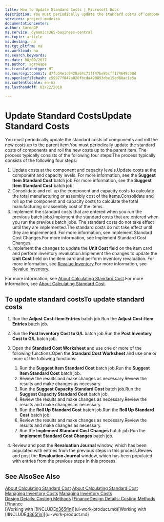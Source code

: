 ```yaml
---
title: How to Update Standard Costs | Microsoft Docs
description: You must periodically update the standard costs of components and roll the new costs up to the parent item.
services: project-madeira
documentationcenter: 
author: SorenGP
ms.service: dynamics365-business-central
ms.topic: article
ms.devlang: na
ms.tgt_pltfrm: na
ms.workload: na
ms.search.keywords: 
ms.date: 08/09/2017
ms.author: sgroespe
ms.translationtype: HT
ms.sourcegitcommit: d7fb34e1c9428a64c71ff47be8bcff174649c00d
ms.openlocfilehash: c59977f847a020fbcda490893dbe15ed88ac1e5a
ms.contentlocale: en-nz
ms.lasthandoff: 03/22/2018

---
```

# <a name="update-standard-costs"></a><span data-ttu-id="6ac16-103">Update Standard Costs</span><span class="sxs-lookup"><span data-stu-id="6ac16-103">Update Standard Costs</span></span>
<span data-ttu-id="6ac16-104">You must periodically update the standard costs of components and roll the new costs up to the parent item.</span><span class="sxs-lookup"><span data-stu-id="6ac16-104">You must periodically update the standard costs of components and roll the new costs up to the parent item.</span></span> <span data-ttu-id="6ac16-105">The process typically consists of the following four steps:</span><span class="sxs-lookup"><span data-stu-id="6ac16-105">The process typically consists of the following four steps:</span></span>  

1.  <span data-ttu-id="6ac16-106">Update costs at the component and capacity levels.</span><span class="sxs-lookup"><span data-stu-id="6ac16-106">Update costs at the component and capacity levels.</span></span> <span data-ttu-id="6ac16-107">For more information, see the **Suggest Item Standard Cost** batch job.</span><span class="sxs-lookup"><span data-stu-id="6ac16-107">For more information, see the **Suggest Item Standard Cost** batch job.</span></span>  
2.  <span data-ttu-id="6ac16-108">Consolidate and roll up the component and capacity costs to calculate the total manufacturing or assembly cost of the items.</span><span class="sxs-lookup"><span data-stu-id="6ac16-108">Consolidate and roll up the component and capacity costs to calculate the total manufacturing or assembly cost of the items.</span></span>  
3.  <span data-ttu-id="6ac16-109">Implement the standard costs that are entered when you run the previous batch jobs.</span><span class="sxs-lookup"><span data-stu-id="6ac16-109">Implement the standard costs that are entered when you run the previous batch jobs.</span></span> <span data-ttu-id="6ac16-110">The standard costs do not take effect until they are implemented.</span><span class="sxs-lookup"><span data-stu-id="6ac16-110">The standard costs do not take effect until they are implemented.</span></span> <span data-ttu-id="6ac16-111">For more information, see Implement Standard Cost Changes.</span><span class="sxs-lookup"><span data-stu-id="6ac16-111">For more information, see Implement Standard Cost Changes.</span></span>  
4.  <span data-ttu-id="6ac16-112">Implement the changes to update the **Unit Cost** field on the item card and perform inventory revaluation.</span><span class="sxs-lookup"><span data-stu-id="6ac16-112">Implement the changes to update the **Unit Cost** field on the item card and perform inventory revaluation.</span></span> <span data-ttu-id="6ac16-113">For more information, see [Revalue Inventory](inventory-how-revalue-inventory.md).</span><span class="sxs-lookup"><span data-stu-id="6ac16-113">For more information, see [Revalue Inventory](inventory-how-revalue-inventory.md).</span></span>  

<span data-ttu-id="6ac16-114">For more information, see [About Calculating Standard Cost](finance-about-calculating-standard-cost.md).</span><span class="sxs-lookup"><span data-stu-id="6ac16-114">For more information, see [About Calculating Standard Cost](finance-about-calculating-standard-cost.md).</span></span>  
## <a name="to-update-standard-costs"></a><span data-ttu-id="6ac16-115">To update standard costs</span><span class="sxs-lookup"><span data-stu-id="6ac16-115">To update standard costs</span></span>  
1.  <span data-ttu-id="6ac16-116">Run the **Adjust Cost-Item Entries** batch job.</span><span class="sxs-lookup"><span data-stu-id="6ac16-116">Run the **Adjust Cost-Item Entries** batch job.</span></span>  
2.  <span data-ttu-id="6ac16-117">Run the **Post Inventory Cost to G/L** batch job.</span><span class="sxs-lookup"><span data-stu-id="6ac16-117">Run the **Post Inventory Cost to G/L** batch job.</span></span>  
3.  <span data-ttu-id="6ac16-118">Open the **Standard Cost Worksheet** and use one or more of the following functions:</span><span class="sxs-lookup"><span data-stu-id="6ac16-118">Open the **Standard Cost Worksheet** and use one or more of the following functions:</span></span>  

    1.  <span data-ttu-id="6ac16-119">Run the **Suggest Item Standard Cost** batch job.</span><span class="sxs-lookup"><span data-stu-id="6ac16-119">Run the **Suggest Item Standard Cost** batch job.</span></span>  
    2.  <span data-ttu-id="6ac16-120">Review the results and make changes as necessary.</span><span class="sxs-lookup"><span data-stu-id="6ac16-120">Review the results and make changes as necessary.</span></span>  
    3.  <span data-ttu-id="6ac16-121">Run the **Suggest Capacity Standard Cost** batch job.</span><span class="sxs-lookup"><span data-stu-id="6ac16-121">Run the **Suggest Capacity Standard Cost** batch job.</span></span>  
    4.  <span data-ttu-id="6ac16-122">Review the results and make changes as necessary.</span><span class="sxs-lookup"><span data-stu-id="6ac16-122">Review the results and make changes as necessary.</span></span>
    5. <span data-ttu-id="6ac16-123">Run the **Roll Up Standard Cost** batch job.</span><span class="sxs-lookup"><span data-stu-id="6ac16-123">Run the **Roll Up Standard Cost** batch job.</span></span>
    6.  <span data-ttu-id="6ac16-124">Review the results and make changes as necessary.</span><span class="sxs-lookup"><span data-stu-id="6ac16-124">Review the results and make changes as necessary.</span></span>
    7.  <span data-ttu-id="6ac16-125">Run the **Implement Standard Cost Changes** batch job.</span><span class="sxs-lookup"><span data-stu-id="6ac16-125">Run the **Implement Standard Cost Changes** batch job.</span></span>  
4.  <span data-ttu-id="6ac16-126">Review and post the **Revaluation Journal** window, which has been populated with entries from the previous steps in this process.</span><span class="sxs-lookup"><span data-stu-id="6ac16-126">Review and post the **Revaluation Journal** window, which has been populated with entries from the previous steps in this process.</span></span>  

## <a name="see-also"></a><span data-ttu-id="6ac16-127">See Also</span><span class="sxs-lookup"><span data-stu-id="6ac16-127">See Also</span></span>  
 <span data-ttu-id="6ac16-128">[About Calculating Standard Cost](finance-about-calculating-standard-cost.md) </span><span class="sxs-lookup"><span data-stu-id="6ac16-128">[About Calculating Standard Cost](finance-about-calculating-standard-cost.md) </span></span>  
 <span data-ttu-id="6ac16-129">[Managing Inventory Costs](finance-manage-inventory-costs.md) </span><span class="sxs-lookup"><span data-stu-id="6ac16-129">[Managing Inventory Costs](finance-manage-inventory-costs.md) </span></span>  
 <span data-ttu-id="6ac16-130">[Design Details: Costing Methods](design-details-costing-methods.md) [[Finance](finance.md)</span><span class="sxs-lookup"><span data-stu-id="6ac16-130">[Design Details: Costing Methods](design-details-costing-methods.md) [[Finance](finance.md)</span></span>  
 <span data-ttu-id="6ac16-131">[Working with [!INCLUDE[d365fin](includes/d365fin_md.md)]](ui-work-product.md)</span><span class="sxs-lookup"><span data-stu-id="6ac16-131">[Working with [!INCLUDE[d365fin](includes/d365fin_md.md)]](ui-work-product.md)</span></span>  

